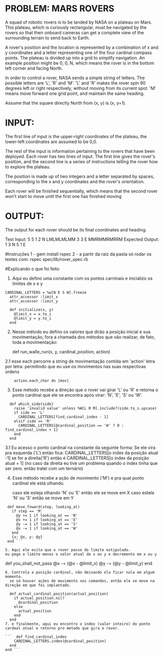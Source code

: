 # PROBLEM: MARS ROVERS

A squad of robotic rovers is to be landed by NASA on a plateau on Mars. This
plateau, which is curiously rectangular, must be navigated by the rovers so that their onboard
cameras can get a complete view of the surrounding terrain to send back to Earth.

A rover's position and the location is represented by a combination of x and y coordinates
and a letter representing one of the four cardinal compass points. The plateau is divided up into
a grid to simplify navigation. An example position might be 0, 0, N, which means the rover is in
the bottom left corner and facing North.

In order to control a rover, NASA sends a simple string of letters. The possible
letters are 'L', 'R' and 'M'. 'L' and 'R' makes the rover spin 90 degrees left or right respectively,
without moving from its current spot. 'M' means move forward one grid point, and maintain the
same heading.

Assume that the square directly North from (x, y) is (x, y+1).

# INPUT:
The first line of input is the upper-right coordinates of the plateau, the lower-left
coordinates are assumed to be 0,0.

The rest of the input is information pertaining to the rovers that have been deployed.
Each rover has two lines of input. The first line gives the rover's position, and the second line is
a series of instructions telling the rover how to explore the plateau.

The position is made up of two integers and a letter separated by spaces, corresponding
to the x and y coordinates and the rover's orientation.

Each rover will be finished sequentially, which means that the second rover won't
start to move until the first one has finished moving

# OUTPUT:

The output for each rover should be its final coordinates and heading.

Test Input:
5 5
1 2 N
LMLMLMLMM
3 3 E
MMRMMRMRRM
Expected Output:
1 3 N
5 1 E

#Instruções
1 - gem install rspec
2 - a partir da raíz da pasta só rodar os testes com: rspec spec/lib/rover_spec.rb

#Explicando o que foi feito

1. Aqui eu defino uma constante com os pontos carninais e inicializo os limites de x e y  
```
CARDINAL_LETTERS = %w[N E S W].freeze
  attr_accessor :limit_x
  attr_accessor :limit_y

  def initialize(x, y)
    @limit_x = x.to_i
    @limit_y = y.to_i
  end 
```

2. Nesse método eu defino os valores que dirão a posição inicial e sua movimentação, fora a chamada dos métodos 
  que vão realizar, de fato, toda a movimentação:

   def run_walle_run(x, y, cardinal_position, action)

2.1 esse each percorre a string de movimentação contida em 'action' letra por letra:
  permitindo que eu use os movimentos nas suas respectivas ordens
```
    action.each_char do |mov| 
```

3. Esse método recebe a direção que o rover vai girar 'L' ou 'R' e retorna o ponto cardinal 
      que ele se encontra após virar: 'N', 'E', 'S' ou 'W'.
```
  def which_side(side)
    raise 'invalid value' unless %W[L R M].include?(side.to_s.upcase)
    if side == 'L' 
      CARDINAL_LETTERS[find_cardinal_index - 1] 
    elsif side == 'R'
      CARDINAL_LETTERS[@cardinal_position == 'W' ? 0 : find_cardinal_index + 1]
    end 
  end
```
3.1 
    Eu acesso o ponto cardinal na constante da seguinte forma:
    Se ele vira pra esquerda ('L') então fica: 
    CARDINAL_LETTERS[o index da posição atual -1]
    se for a direita('R') então é CARDINAL_LETTERS[o index da posição atual + 1]
    (no caso da direita eu tive um problema quando o index tinha que ser zero. então tratei com um ternário)

  
 4. Esse método recebe a ação de movimento ('M') e pra qual ponto cardinal ele está olhando.

    caso ele esteja olhando 'N' ou 'E' então ele se move em X
    caso estela 'N' ou 'S' então se move em Y
 
 ```
  def move_foward(step, looking_at)
    if step == 'M'
      @y += 1 if looking_at == 'N'  
      @x += 1 if looking_at == 'E'  
      @y -= 1 if looking_at == 'S'  
      @x -= 1 if looking_at == 'W'
    end
    {x: @x, y: @y}
  end ```

5. Aqui ele evita que o rover passe do limite estipulado.
eu pego o limite menos o valor atual de x ou y e decremento em x ou y   
 ``` 
  def you_shall_not_pass
    @x -= (@x - @limit_x)
    @y -= (@y - @limit_y)
  end
```
6. Controla a posição cardinal, não deixando ela ficar nula em algum momento.
  se só houver ações de movimento nos comandos, então ele se move na direção em que foi implantado.

  def actual_cardinal_position(actual_position) 
    if actual_position.nil?
      @cardinal_position
    else
      actual_position
    end
  end
7. e finalmente, aqui eu encontro o index (valor inteiro) do ponto cardeal atual e retorno pro metodo que gira o rover.

```  def find_cardinal_index
    CARDINAL_LETTERS.index(@cardinal_position)
  end 
end ```